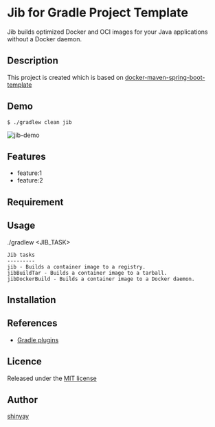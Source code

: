 # Jib for Gradle Project Template

Jib builds optimized Docker and OCI images for your Java applications without a Docker daemon.

## Description
This project is created which is based on [docker-maven-spring-boot-template](https://github.com/shinyay/docker-maven-spring-boot-template)

## Demo

```
$ ./gradlew clean jib
```

![jib-demo](https://user-images.githubusercontent.com/3072734/99399551-2d93f000-2929-11eb-976b-d995af86057f.gif)

## Features

- feature:1
- feature:2

## Requirement

## Usage

./gradlew <JIB_TASK>

```
Jib tasks
---------
jib - Builds a container image to a registry.
jibBuildTar - Builds a container image to a tarball.
jibDockerBuild - Builds a container image to a Docker daemon.
```

## Installation

## References
- [Gradle plugins](https://plugins.gradle.org/plugin/com.google.cloud.tools.jib)

## Licence

Released under the [MIT license](https://gist.githubusercontent.com/shinyay/56e54ee4c0e22db8211e05e70a63247e/raw/44f0f4de510b4f2b918fad3c91e0845104092bff/LICENSE)

## Author

[shinyay](https://github.com/shinyay)
